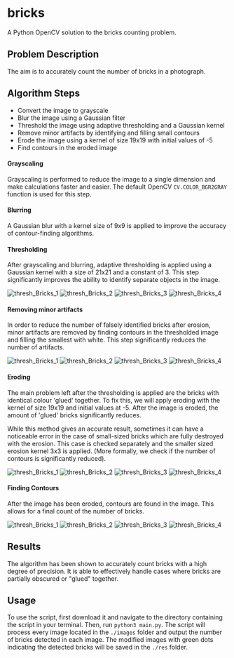 # bricks
A Python OpenCV solution to the bricks counting problem.

## Problem Description
The aim is to accurately count the number of bricks in a photograph.


## Algorithm Steps
- Convert the image to grayscale
- Blur the image using a Gaussian filter
- Threshold the image using adaptive thresholding and a Gaussian kernel
- Remove minor artifacts by identifying and filling small contours
- Erode the image using a kernel of size 19x19 with initial values of -5
- Find contours in the eroded image

#### Grayscaling
  Grayscaling is performed to reduce the image to a single dimension and make calculations faster and easier. The default OpenCV `CV.COLOR_BGR2GRAY` function is used for this step.
  
#### Blurring
  A Gaussian blur with a kernel size of 9x9 is applied to improve the accuracy of contour-finding algorithms.
  
#### Thresholding
  After grayscaling and blurring, adaptive thresholding is applied using a Gaussian kernel with a size of 21x21 and a constant of 3. This step significantly improves the ability to identify separate objects in the image.
  
![thresh_Bricks_1](https://user-images.githubusercontent.com/78561567/193474881-abca9091-0072-45ac-a959-587c3f161b55.jpg)
![thresh_Bricks_2](https://user-images.githubusercontent.com/78561567/193474882-c7d35d4e-5584-4f63-bf78-33e90e8cf1a3.jpg)
![thresh_Bricks_3](https://user-images.githubusercontent.com/78561567/193474876-6f2a340b-d5cf-4851-886b-80cef0afdc5f.jpg)
![thresh_Bricks_4](https://user-images.githubusercontent.com/78561567/193474884-0044a157-e3f4-4216-a707-fd59197ba9cf.jpg)

#### Removing minor artifacts
  In order to reduce the number of falsely identified bricks after erosion, minor artifacts are removed by finding contours in the thresholded image and filling the smallest with white. This step significantly reduces the number of artifacts.
  
  ![thresh_Bricks_1](https://user-images.githubusercontent.com/78561567/193475116-a58ede47-0879-4fbb-b5f3-75d13394561b.jpg)
![thresh_Bricks_2](https://user-images.githubusercontent.com/78561567/193475118-a12ceaf3-29dd-4e90-a9fb-1deae37de313.jpg)
![thresh_Bricks_3](https://user-images.githubusercontent.com/78561567/193475119-0dd1cb33-a29d-454c-bb19-b800380efba7.jpg)
![thresh_Bricks_4](https://user-images.githubusercontent.com/78561567/193475121-752334bb-4a03-4fe4-a9b3-5f2ac161c9fc.jpg)


#### Eroding
  The main problem left after the thresholding is applied are the bricks with identical colour 'glued' together. To fix this, we will apply eroding with the kernel of size 19x19 and initial values at -5. After the image is eroded, the amount of 'glued' bricks significantly reduces.
  
  While this method gives an accurate result, sometimes it can have a noticeable error in the case of small-sized bricks which are fully destroyed with the erosion. This case is checked separately and the smaller sized erosion kernel 3x3 is applied. (More formally, we check if the number of contours is significantly reduced).
  
![thresh_Bricks_1](https://user-images.githubusercontent.com/78561567/193475236-a8673b99-d319-47f0-909c-a64bd646e7de.jpg)
![thresh_Bricks_2](https://user-images.githubusercontent.com/78561567/193475238-1797f709-ba1c-4014-b98a-bc94e2ba451a.jpg)
![thresh_Bricks_3](https://user-images.githubusercontent.com/78561567/193475240-7263641b-780d-4ac9-9ff1-1d8b8ec690d5.jpg)
![thresh_Bricks_4](https://user-images.githubusercontent.com/78561567/193475241-c14c1544-6e6d-4e96-bdf2-5d69727bc6da.jpg)

#### Finding Contours
  After the image has been eroded, contours are found in the image. This allows for a final count of the number of bricks.

![thresh_Bricks_1](https://user-images.githubusercontent.com/78561567/193475331-1a3efa5a-47e0-450f-a6ae-1e0034c38e3f.jpg)
![thresh_Bricks_2](https://user-images.githubusercontent.com/78561567/193475334-2123a4ed-b5ac-4d1d-aead-f284b0e7d945.jpg)
![thresh_Bricks_3](https://user-images.githubusercontent.com/78561567/193475336-c6cf4519-5080-4447-a3c6-d2ce846ca760.jpg)
![thresh_Bricks_4](https://user-images.githubusercontent.com/78561567/193475338-7aa3e881-c00c-4da2-8332-909581b17f00.jpg)


## Results

The algorithm has been shown to accurately count bricks with a high degree of precision. It is able to effectively handle cases where bricks are partially obscured or "glued" together.

## Usage

To use the script, first download it and navigate to the directory containing the script in your terminal. Then, run `python3 main.py`. The script will process every image located in the `./images` folder and output the number of bricks detected in each image. The modified images with green dots indicating the detected bricks will be saved in the `./res` folder.
